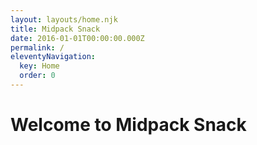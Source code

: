 ```yaml
---
layout: layouts/home.njk
title: Midpack Snack
date: 2016-01-01T00:00:00.000Z
permalink: /
eleventyNavigation:
  key: Home
  order: 0
---
```

# Welcome to Midpack Snack